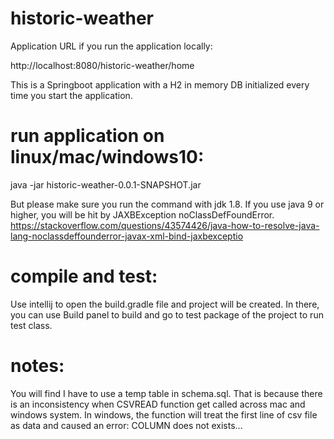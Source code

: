 # historic-weather

Application URL if you run the application locally:

http://localhost:8080/historic-weather/home

This is a Springboot application with a H2 in memory DB initialized every time you start the application.

# run application on linux/mac/windows10:

java -jar historic-weather-0.0.1-SNAPSHOT.jar

But please make sure you run the command with jdk 1.8. If you use java 9 or higher, you will be hit by JAXBException noClassDefFoundError.
https://stackoverflow.com/questions/43574426/java-how-to-resolve-java-lang-noclassdeffounderror-javax-xml-bind-jaxbexceptio

# compile and test:

Use intellij to open the build.gradle file and project will be created. In there, you can use Build panel to build and go to test package of the project to run test class.

# notes:

You will find I have to use a temp table in schema.sql. That is because there is an inconsistency when CSVREAD function get called across mac and windows system.
In windows, the function will treat the first line of csv file as data and caused an error: COLUMN does not exists...
